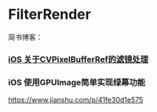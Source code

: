 # FilterRender

简书博客：

### [iOS 关于CVPixelBufferRef的滤镜处理](https://www.jianshu.com/p/49b5f81df124)




### iOS 使用GPUImage简单实现绿幕功能

https://www.jianshu.com/p/41fe30d1e575


